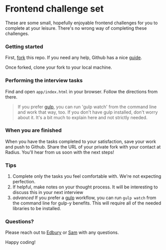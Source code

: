 Frontend challenge set
==================================

These are some small, hopefully enjoyable frontend challenges for you to complete at your leisure. There's no wrong way of completing these challenges.

### Getting started 

First, [fork](https://github.com/RadiusIntelligence/frontend-exercises/fork) this repo. If you need any help, Github has a nice [guide](https://guides.github.com/activities/forking/).

Once forked, clone your fork to your local machine. 

### Performing the interview tasks 

Find and open `app/index.html` in your browser. Follow the directions from there. 

> If you prefer [gulp](http://gulpjs.com), you can run 'gulp watch' from the command line and work that way, too. If you don't have gulp installed, don't worry about it. It's a bit much to explain here and not strictly needed.

### When you are finished 

When you have the tasks completed to your satisfaction, save your work and push to Github. Share the URL of your private fork with your contact at Radius. You'll hear from us soon with the next steps!

### Tips ###

1. Complete only the tasks you feel comfortable with. We're not expecting perfection.
2. If helpful, make notes on your thought process. It will be interesting to discuss this in your next interview
3. *advanced* If you prefer a [gulp](http://gulpjs.com) workflow, you can run `gulp watch` from the command line for gulp-y benefits. This will require all of the needed libraries to be installed.

### Questions? ###

Please reach out to [Edbury](edbury@radius.com) or [Sam](sam@radius.com) with any questions.

Happy coding!
